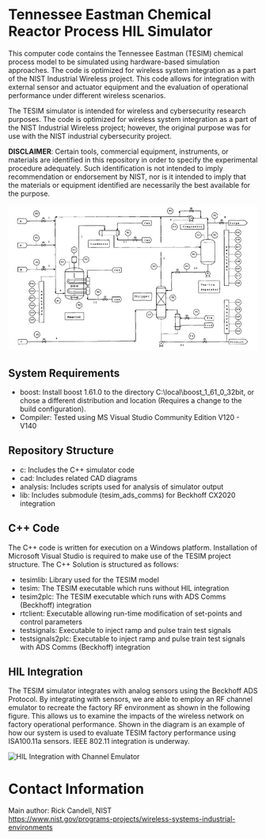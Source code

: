 # Tennessee Eastman Chemical Reactor Process HIL Simulator
This computer code contains the Tennessee Eastman (TESIM) chemical process model to be simulated using hardware-based simulation approaches. The code is optimized for wireless system integration as a part of the NIST Industrial Wireless project.  This code allows for integration with external sensor and actuator equipment and the evaluation of operational performance under different wireless scenarios.  

The TESIM simulator 
is intended for wireless and cybersecurity research purposes.  The code is optimized
for wireless system integration as a part of the NIST Industrial Wireless project; 
however, the original purpose was for use with the NIST industrial cybersecurity project.

**DISCLAIMER**: Certain tools, commercial equipment, instruments, or materials are identified in this repository in order to specify the experimental procedure adequately.  Such identification is not intended to imply recommendation or endorsement by NIST, nor is it intended to imply that the materials or equipment identified are necessarily the best available for the purpose.

![TESIM Factory](cad/TELayout.jpg)

## System Requirements
* boost: Install boost 1.61.0 to the directory C:\local\boost_1_61_0_32bit, or chose a different distribution and location (Requires a change to the build configuration).
* Compiler: Tested using MS Visual Studio Community Edition V120 - V140

## Repository Structure
* c:        Includes the C++ simulator code
* cad:      Includes related CAD diagrams 
* analysis: Includes scripts used for analysis of simulator output
* lib:      Includes submodule (tesim_ads_comms) for Beckhoff CX2020 integration

## C++ Code
The C++ code is written for execution on a Windows platform.  Installation of 
Microsoft Visual Studio is required to make use of the TESIM project structure.
The C++ Solution is structured as follows:
* tesimlib:         Library used for the TESIM model
* tesim:            The TESIM executable which runs without HIL integration
* tesim2plc:        The TESIM executable which runs with ADS Comms (Beckhoff) integration
* rtclient:         Executable allowing run-time modification of set-points and control parameters
* testsignals:      Executable to inject ramp and pulse train test signals
* testsignals2plc:  Executable to inject ramp and pulse train test signals with ADS Comms (Beckhoff) integration

## HIL Integration
The TESIM simulator integrates with analog sensors using the Beckhoff ADS Protocol.  By integrating with
sensors, we are able to employ an RF channel emulator to recreate the factory RF environment as shown in 
the following figure.  This allows us to examine the impacts of the wireless network on factory 
operational performance.  Shown in the diagram is an example of how our system is used to evaluate TESIM
factory performance using ISA100.11a sensors.  IEEE 802.11 integration is underway.

![HIL Integration with Channel Emulator](cad/emulator.png)

# Contact Information
Main author: Rick Candell, NIST <br>
https://www.nist.gov/programs-projects/wireless-systems-industrial-environments

